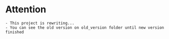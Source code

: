 # Attention

    - This project is rewriting...
    - You can see the old version on old_version folder until new version finished
